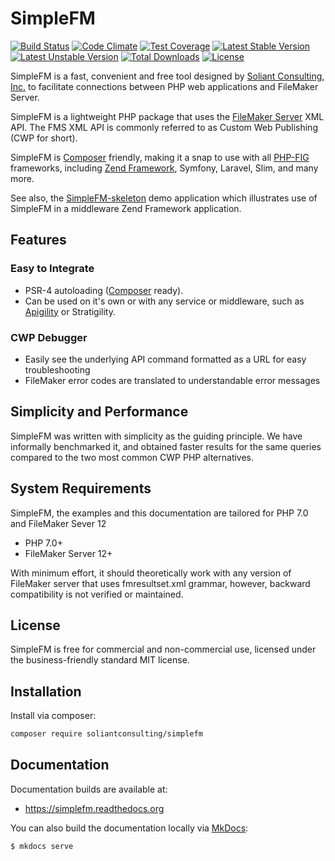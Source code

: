 # SimpleFM

[![Build Status](https://travis-ci.org/soliantconsulting/SimpleFM.svg?branch=master)](https://travis-ci.org/soliantconsulting/SimpleFM)
[![Code Climate](https://codeclimate.com/github/soliantconsulting/SimpleFM/badges/gpa.svg)](https://codeclimate.com/github/soliantconsulting/SimpleFM)
[![Test Coverage](https://codeclimate.com/github/soliantconsulting/SimpleFM/badges/coverage.svg)](https://codeclimate.com/github/soliantconsulting/SimpleFM/coverage)
[![Latest Stable Version](https://poser.pugx.org/soliantconsulting/simplefm/v/stable)](https://packagist.org/packages/soliantconsulting/simplefm)
[![Latest Unstable Version](https://poser.pugx.org/soliantconsulting/simplefm/v/unstable)](https://packagist.org/packages/soliantconsulting/simplefm)
[![Total Downloads](https://poser.pugx.org/soliantconsulting/simplefm/downloads)](https://packagist.org/packages/soliantconsulting/simplefm)
[![License](https://poser.pugx.org/soliantconsulting/simplefm/license)](https://packagist.org/packages/soliantconsulting/simplefm)

SimpleFM is a fast, convenient and free tool designed by [Soliant Consulting, Inc.][1] to facilitate connections between PHP web applications and FileMaker Server.

SimpleFM is a lightweight PHP package that uses the [FileMaker Server][2] XML API. The FMS XML API is commonly referred to as Custom Web Publishing (CWP for short).

SimpleFM is [Composer][3] friendly, making it a snap to use with all [PHP-FIG][4] frameworks, including [Zend Framework][5], Symfony, Laravel, Slim, and many more.

See also, the [SimpleFM-skeleton][6] demo application which illustrates use of SimpleFM in a middleware Zend Framework application.

## Features

### Easy to Integrate

- PSR-4 autoloading ([Composer][3] ready).
- Can be used on it's own or with any service or middleware, such as [Apigility][7] or Stratigility.

### CWP Debugger

- Easily see the underlying API command formatted as a URL for easy troubleshooting
- FileMaker error codes are translated to understandable error messages

## Simplicity and Performance

SimpleFM was written with simplicity as the guiding principle. We have informally benchmarked it, and obtained faster results for the same queries compared to the two most common CWP PHP alternatives.

## System Requirements

SimpleFM, the examples and this documentation are tailored for PHP 7.0 and FileMaker Sever 12

- PHP 7.0+
- FileMaker Server 12+

With minimum effort, it should theoretically work with any version of FileMaker server that uses fmresultset.xml grammar, however, backward compatibility is not verified or maintained.

## License

SimpleFM is free for commercial and non-commercial use, licensed under the business-friendly standard MIT license.

## Installation

Install via composer:

```bash
composer require soliantconsulting/simplefm
```

## Documentation

Documentation builds are available at:

- https://simplefm.readthedocs.org

You can also build the documentation locally via [MkDocs](http://www.mkdocs.org):

```bash
$ mkdocs serve
```

[1]: http://www.soliantconsulting.com
[2]: http://www.filemaker.com/products/filemaker-server/
[3]: https://getcomposer.org/doc/00-intro.md
[4]: http://www.php-fig.org/
[5]: http://framework.zend.com/
[6]: https://github.com/soliantconsulting/SimpleFM-skeleton
[7]: https://apigility.org/
